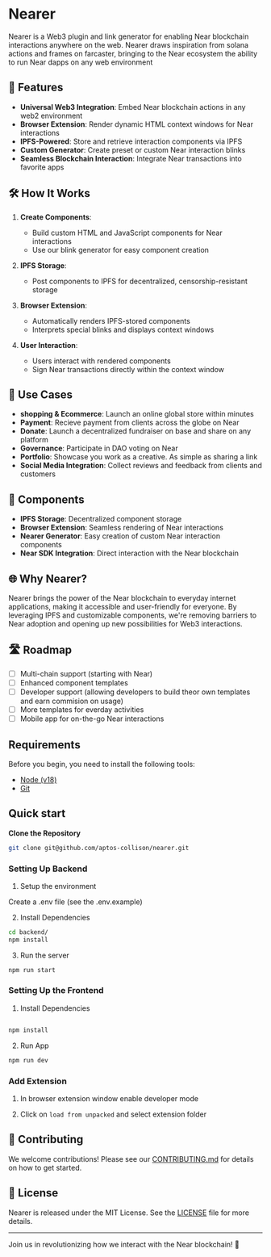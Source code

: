 # Nearer

Nearer is a Web3 plugin and link generator for enabling Near blockchain interactions anywhere on the web. Nearer draws inspiration from solana actions and frames on farcaster, bringing to the Near ecosystem the ability to run Near dapps on any web environment

## 🌟 Features

- **Universal Web3 Integration**: Embed Near blockchain actions in any web2 environment
- **Browser Extension**: Render dynamic HTML context windows for Near interactions
- **IPFS-Powered**: Store and retrieve interaction components via IPFS
- **Custom Generator**: Create preset or custom Near interaction blinks
- **Seamless Blockchain Interaction**: Integrate Near transactions into favorite apps

## 🛠️ How It Works

1. **Create Components**:

   - Build custom HTML and JavaScript components for Near interactions
   - Use our blink generator for easy component creation

2. **IPFS Storage**:

   - Post components to IPFS for decentralized, censorship-resistant storage

3. **Browser Extension**:

   - Automatically renders IPFS-stored components
   - Interprets special blinks and displays context windows

4. **User Interaction**:
   - Users interact with rendered components
   - Sign Near transactions directly within the context window

## 🚀 Use Cases

- **shopping & Ecommerce**: Launch an online global store within minutes
- **Payment**: Recieve payment from clients across the globe on Near
- **Donate**: Launch a decentralized fundraiser on base and share on any platform
- **Governance**: Participate in DAO voting on Near
- **Portfolio**: Showcase you work as a creative. As simple as sharing a link
- **Social Media Integration**: Collect reviews and feedback from clients and customers

## 🧩 Components

- **IPFS Storage**: Decentralized component storage
- **Browser Extension**: Seamless rendering of Near interactions
- **Nearer Generator**: Easy creation of custom Near interaction components
- **Near SDK Integration**: Direct interaction with the Near blockchain

## 🌐 Why Nearer?

Nearer brings the power of the Near blockchain to everyday internet applications, making it accessible and user-friendly for everyone. By leveraging IPFS and customizable components, we're removing barriers to Near adoption and opening up new possibilities for Web3 interactions.

## 🛣️ Roadmap

- [ ] Multi-chain support (starting with Near)
- [ ] Enhanced component templates
- [ ] Developer support (allowing developers to build theor own templates and earn commision on usage)
- [ ] More templates for everday activities
- [ ] Mobile app for on-the-go Near interactions

## Requirements

Before you begin, you need to install the following tools:

- [Node (v18)](https://nodejs.org/en/download/)
- [Git](https://git-scm.com/downloads)

## Quick start

**Clone the Repository**

```bash
git clone git@github.com/aptos-collison/nearer.git
```

### Setting Up Backend

1. Setup the environment

Create a .env file (see the .env.example)

2. Install Dependencies

```bash
cd backend/
npm install
```

3. Run the server

```bash
npm run start
```

### Setting Up the Frontend

1. Install Dependencies

```bash

npm install

```

2. Run App

```bash
npm run dev
```

### Add Extension

1. In browser extension window enable developer mode

2. Click on `load from unpacked` and select extension folder


## 🤝 Contributing

We welcome contributions! Please see our [CONTRIBUTING.md](CONTRIBUTING.md) for details on how to get started.

## 📄 License

Nearer is released under the MIT License. See the [LICENSE](LICENSE) file for more details.

---

Join us in revolutionizing how we interact with the Near blockchain! 🚀

